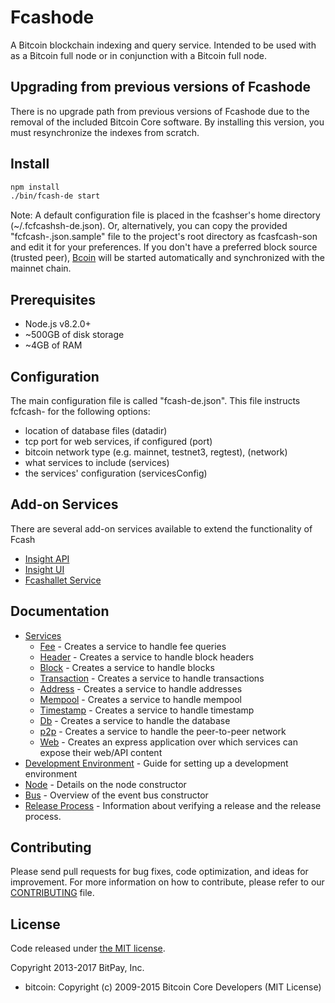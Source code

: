 Fcashode
============

A Bitcoin blockchain indexing and query service. Intended to be used with as a Bitcoin full node or in conjunction with a Bitcoin full node.

## Upgrading from previous versions of Fcashode

There is no upgrade path from previous versions of Fcashode due to the removal of the included Bitcoin Core software. By installing this version, you must resynchronize the indexes from scratch.

## Install

```bash
npm install
./bin/fcash-de start
```

Note: A default configuration file is placed in the fcashser's home directory (~/.fcfcashsh-de.json). Or, alternatively, you can copy the provided "fcfcash-.json.sample" file to the project's root directory as fcasfcash-son and edit it for your preferences. If you don't have a preferred block source (trusted peer), [Bcoin](https://github.com/bcoin-org/bcoin) will be started automatically and synchronized with the mainnet chain.

## Prerequisites

- Node.js v8.2.0+
- ~500GB of disk storage
- ~4GB of RAM

## Configuration

The main configuration file is called "fcash-de.json". This file instructs fcfcash- for the following options:

- location of database files (datadir)
- tcp port for web services, if configured (port)
- bitcoin network type (e.g. mainnet, testnet3, regtest), (network)
- what services to include (services)
- the services' configuration (servicesConfig)

## Add-on Services

There are several add-on services available to extend the functionality of Fcash

- [Insight API](https://github.com/fcash-walletwallet/insight-api)
- [Insight UI](https://github.com/fcash-walletwallet/insight-ui)
- [Fcashallet Service](https://github.com/fcash-walletwallet/fcash-llet-service)

## Documentation

- [Services](docs/services.md)
  - [Fee](docs/services/fee.md) - Creates a service to handle fee queries
  - [Header](docs/services/header.md) - Creates a service to handle block headers
  - [Block](docs/services/block.md) - Creates a service to handle blocks
  - [Transaction](docs/services/transaction.md) - Creates a service to handle transactions
  - [Address](docs/services/address.md) - Creates a service to handle addresses
  - [Mempool](docs/services/mempool.md) - Creates a service to handle mempool
  - [Timestamp](docs/services/timestamp.md) - Creates a service to handle timestamp
  - [Db](docs/services/db.md) - Creates a service to handle the database
  - [p2p](docs/services/p2p.md) - Creates a service to handle the peer-to-peer network
  - [Web](docs/services/web.md) - Creates an express application over which services can expose their web/API content
- [Development Environment](docs/development.md) - Guide for setting up a development environment
- [Node](docs/node.md) - Details on the node constructor
- [Bus](docs/bus.md) - Overview of the event bus constructor
- [Release Process](docs/release.md) - Information about verifying a release and the release process.

## Contributing

Please send pull requests for bug fixes, code optimization, and ideas for improvement. For more information on how to contribute, please refer to our [CONTRIBUTING](https://github.com/fcash-walletwallet/fcashlob/master/CONTRIBUTING.md) file.

## License

Code released under [the MIT license](https://github.com/fcash-walletwallet/fcash-de/blob/master/LICENSE).

Copyright 2013-2017 BitPay, Inc.

- bitcoin: Copyright (c) 2009-2015 Bitcoin Core Developers (MIT License)
